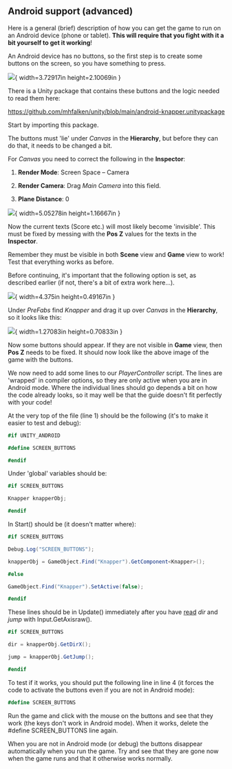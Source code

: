 ## Android support (advanced)

Here is a general (brief) description of how you can get the game
to run on an Android device (phone or tablet). **This will require
that you fight with it a bit yourself to get it working**!

An Android device has no buttons, so the first step is to create
some buttons on the screen, so you have something to press.

![](media/image73.png){ width=3.72917in height=2.10069in }

There is a Unity package that contains these buttons and the logic
needed to read them here:

<https://github.com/mhfalken/unity/blob/main/android-knapper.unitypackage>

Start by importing this package.

The buttons must 'lie' under *Canvas* in the **Hierarchy**, but before they
can do that, it needs to be changed a bit.

For *Canvas* you need to correct the following in the **Inspector**:

1.  **Render Mode**: Screen Space – Camera

2.  **Render Camera**: Drag *Main Camera* into this field.

3.  **Plane Distance**: 0

![](media/image74.png){ width=5.05278in height=1.16667in }

Now the current texts (Score etc.) will most likely become
'invisible'. This must be fixed by messing with the **Pos Z** values for
the texts in the **Inspector**.

Remember they must be visible in both **Scene** view and **Game** view to
work! Test that everything works as before.

Before continuing, it's important that the following option is set, as
described earlier (if not, there's a bit of extra work here...).

![](media/image75.png){ width=4.375in height=0.49167in }

Under *PreFabs* find *Knapper* and drag it up over *Canvas* in
the **Hierarchy**, so it looks like this:

![](media/image76.png){ width=1.27083in height=0.70833in }

Now some buttons should appear. If they are not visible in
**Game** view, then **Pos Z** needs to be fixed. It should now look like the
above image of the game with the buttons.

We now need to add some lines to our *PlayerController*
script. The lines are 'wrapped' in compiler options, so they are only
active when you are in Android mode. Where the individual lines should go
depends a bit on how the code already looks, so it may well be that
the guide doesn't fit perfectly with your code!

At the very top of the file (line 1) should be the following (it's to
make it easier to test and debug):

```csharp
#if UNITY_ANDROID

#define SCREEN_BUTTONS

#endif
```

Under 'global' variables should be:

```csharp
#if SCREEN_BUTTONS

Knapper knapperObj;

#endif
```

In Start() should be (it doesn't matter where):

```csharp
#if SCREEN_BUTTONS

Debug.Log("SCREEN_BUTTONS");

knapperObj = GameObject.Find("Knapper").GetComponent<Knapper>();

#else

GameObject.Find("Knapper").SetActive(false);

#endif
```

These lines should be in Update() immediately after you have <u>read</u>
*dir* and *jump* with Input.GetAxisraw().
```csharp
#if SCREEN_BUTTONS

dir = knapperObj.GetDirX();

jump = knapperObj.GetJump();

#endif
```

To test if it works, you should put the following line in line 4
(it forces the code to activate the buttons even if you are not in
Android mode):
```csharp
#define SCREEN_BUTTONS
```

Run the game and click with the mouse on the buttons and see that they work (the keys
don't work in Android mode). When it works, delete the #define
SCREEN_BUTTONS line again.

When you are not in Android mode (or debug) the buttons
disappear automatically when you run the game. Try and see that they are gone now when the game
runs and that it otherwise works normally.
